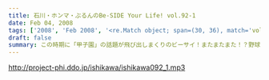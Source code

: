 ```yaml
---
title: 石川・ホンマ・ぶるんのBe-SIDE Your Life! vol.92-1
date: Feb 04, 2008
tags: ['2008', 'Feb 2008', '<re.Match object; span=(30, 36), match='vol.92'>']
draft: false
summary: この時期に「甲子園」の話題が飛び出しまくりのビーサイ！またまたまた！？野球トークに花が咲く・・・のですが、女性リスナーの方々にもわかりやすーい内容でお送りしている（つもり）なので、よろしくです。NAMAE
---
```


http://project-phi.ddo.jp/ishikawa/ishikawa092_1.mp3
